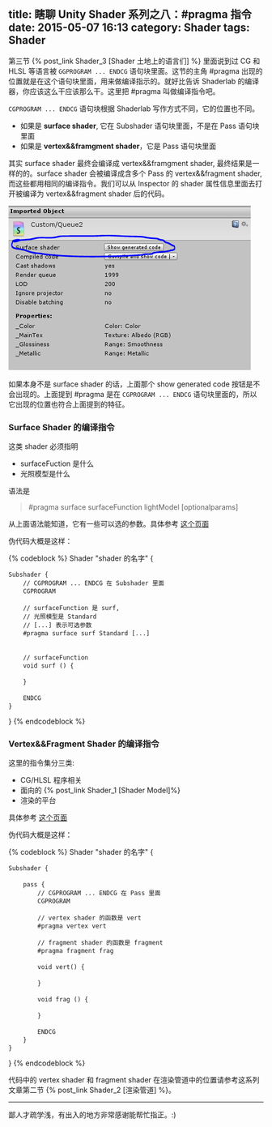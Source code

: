title: 瞎聊 Unity Shader 系列之八：#pragma 指令
date: 2015-05-07 16:13
category: Shader
tags: Shader
---

第三节 {% post_link Shader_3 [Shader 土地上的语言们] %} 里面说到过 CG 和 HLSL 等语言被 `GGPROGRAM ... ENDCG` 语句块里面。这节的主角 #pragma 出现的位置就是在这个语句块里面，用来做编译指示的。就好比告诉
 Shaderlab 的编译器，你应该这么干应该那么干。这里把 #pragma 叫做编译指令吧。

`CGPROGRAM ... ENDCG` 语句块根据 Shaderlab 写作方式不同，它的位置也不同。

- 如果是 **surface shader**, 它在 Subshader 语句块里面，不是在 Pass 语句块里面
- 如果是 **vertex&&framgment shader**，它是 Pass 语句块里面

其实 surface shader 最终会编译成 vertex&&framgment shader, 最终结果是一样的的。surface shader 会被编译成含多个 Pass 的 vertex&&fragment shader, 而这些都用相同的编译指令。我们可以从 Inspector 的 shader
属性信息里面去打开被编译为 vertex&&fragment shader 后的代码。

![surface shader](/images/Shader/8/surfaceshader.png)

如果本身不是 surface shader 的话，上面那个 show generated code 按钮是不会出现的。上面提到 #pragma 是在 `CGPROGRAM ... ENDCG` 语句块里面的，所以它出现的位置也符合上面提到的特征。

<!--more-->

### Surface Shader 的编译指令

这类 shader 必须指明

- surfaceFuction 是什么
- 光照模型是什么

语法是

>   #pragma surface surfaceFunction lightModel [optionalparams]


从上面语法能知道，它有一些可以选的参数。具体参考 [这个页面](http://docs.unity3d.com/Manual/SL-SurfaceShaders.html)

伪代码大概是这样：

{% codeblock %}
Shader "shader 的名字" {

    Subshader {
        // CGPROGRAM ... ENDCG 在 Subshader 里面
        CGPROGRAM

        // surfaceFunction 是 surf,
        // 光照模型是 Standard
        // [...] 表示可选参数
        #pragma surface surf Standard [...]


        // surfaceFunction
        void surf () {

        }

        ENDCG
    }
}
{% endcodeblock %}

### Vertex&&Fragment Shader 的编译指令

这里的指令集分三类:

- CG/HLSL 程序相关
- 面向的 {% post_link Shader_1 [Shader Model]%}
- 渲染的平台

具体参考 [这个页面](http://docs.unity3d.com/Manual/SL-ShaderPrograms.html)

伪代码大概是这样：

{% codeblock %}
Shader "shader 的名字" {

    Subshader {

        pass {
            // CGPROGRAM ... ENDCG 在 Pass 里面
            CGPROGRAM

            // vertex shader 的函数是 vert
            #pragma vertex vert

            // fragment shader 的函数是 fragment
            #pragma fragment frag

            void vert() {

            }

            void frag () {

            }

            ENDCG
        }
    }
}
{% endcodeblock %}

代码中的 vertex shader 和 fragment shader 在渲染管道中的位置请参考这系列文章第二节 {% post_link Shader_2 [渲染管道] %}。

<hr>
鄙人才疏学浅，有出入的地方非常感谢能帮忙指正。:)